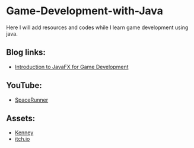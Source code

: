 # Game-Development-with-Java
Here I will add resources and codes while I learn game development using java.

## Blog links: 
- [Introduction to JavaFX for Game Development](https://gamedevelopment.tutsplus.com/tutorials/introduction-to-javafx-for-game-development--cms-23835)

## YouTube:
- [SpaceRunner](https://www.youtube.com/playlist?list=PL4wcbt63yAbdtY-GOeuRjIePfUsukSJZ9)

## Assets:
- [Kenney](https://www.kenney.nl/assets)
- [itch.io](https://itch.io/game-assets)
